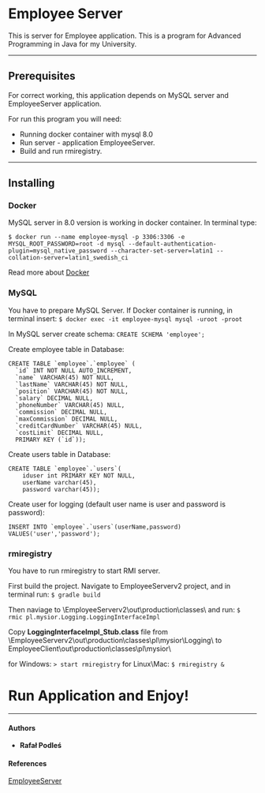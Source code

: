 # Employee Server

This is server for Employee application. This is a program for Advanced Programming in Java for my University.
***
## Prerequisites

For correct working, this application depends on MySQL server and EmployeeServer application.

For run this program you will need:

* Running docker container with mysql 8.0
* Run server - application EmployeeServer.
* Build and run rmiregistry.

***
## Installing

### Docker

MySQL server in 8.0 version is working in docker container.
In terminal type:
```
$ docker run --name employee-mysql -p 3306:3306 -e MYSQL_ROOT_PASSWORD=root -d mysql --default-authentication-plugin=mysql_native_password --character-set-server=latin1 --collation-server=latin1_swedish_ci
```

Read more about [Docker](https://docker.com)

### MySQL

You have to prepare MySQL Server. If Docker container is running, in terminal insert: 
`$ docker exec -it employee-mysql mysql -uroot -proot`

In MySQL server create schema:
```CREATE SCHEMA 'employee';```

Create employee table in Database:
```
CREATE TABLE `employee`.`employee` (
  `id` INT NOT NULL AUTO_INCREMENT,
  `name` VARCHAR(45) NOT NULL,
  `lastName` VARCHAR(45) NOT NULL,
  `position` VARCHAR(45) NOT NULL,
  `salary` DECIMAL NULL,
  `phoneNumber` VARCHAR(45) NULL,
  `commission` DECIMAL NULL,
  `maxCommission` DECIMAL NULL,
  `creditCardNumber` VARCHAR(45) NULL,
  `costLimit` DECIMAL NULL,
  PRIMARY KEY (`id`));
 ```
 
Create users table in Database:
```
CREATE TABLE `employee`.`users`(
    iduser int PRIMARY KEY NOT NULL,
    userName varchar(45),
    password varchar(45));
```

Create user for logging (default user name is user and password is password):
```
INSERT INTO `employee`.`users`(userName,password) VALUES('user','password');
```

### rmiregistry

You have to run rmiregistry to start RMI server. 

First build the project. Navigate to EmployeeServerv2 project, and in terminal run:
`$ gradle build`

Then naviage to \EmployeeServerv2\out\production\classes\ and run:
`$ rmic pl.mysior.Logging.LoggingInterfaceImpl`

Copy **LoggingInterfaceImpl_Stub.class** file from \EmployeeServerv2\out\production\classes\pl\mysior\Logging\ to EmployeeClient\out\production\classes\pl\mysior\

for Windows:
`> start rmiregistry`
for Linux\Mac:
`$ rmiregistry &`


# Run Application and Enjoy! 
***
#### Authors

* **Rafał Podleś** 

#### References

[EmployeeServer](https://github.com/mysior103/EmployeeServerv2)